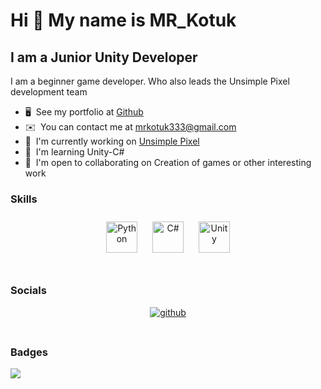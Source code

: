 Hi 👋 My name is MR_Kotuk
==========================

I am a Junior Unity Developer
-----------------------------

I am a beginner game developer. Who also leads the Unsimple Pixel development team

* 🖥️  See my portfolio at [Github](http://github.com/MR-Kotuk?tab=repositories)
* ✉️  You can contact me at [mrkotuk333@gmail.com](mailto:mrkotuk333@gmail.com)
* 🚀  I'm currently working on [Unsimple Pixel](https://unsimple-pixel.itch.io)
* 🧠  I'm learning Unity-C#
* 🤝  I'm open to collaborating on Creation of games or other interesting work

### Skills

<div align="center">  
<a href="https://www.python.org/" target="_blank"><img style="margin: 10px" src="https://profilinator.rishav.dev/skills-assets/python-original.svg" alt="Python" height="50" /></a>  
<a href="https://docs.microsoft.com/en-us/dotnet/csharp/" target="_blank"><img style="margin: 10px" src="https://profilinator.rishav.dev/skills-assets/csharp-original.svg" alt="C#" height="50" /></a>  
<a href="https://unity.com/" target="_blank"><img style="margin: 10px" src="https://profilinator.rishav.dev/skills-assets/unity.png" alt="Unity" height="50" /></a>  
</div>

</td><td valign="top" width="33%">



</td><td valign="top" width="33%">



</td></tr></table>  

<br/>  




### Socials

<div align="center">
<a href="https://github.com/MR-Kotuk" target="_blank">
<img src=https://img.shields.io/badge/github-%2324292e.svg?&style=for-the-badge&logo=github&logoColor=white alt=github style="margin-bottom: 5px;" />
</a>
</div>  
  

<br/>  


### Badges
<a href="http://www.github.com/MR-Kotuk"><img src="https://github-readme-streak-stats.herokuapp.com/?user=MR-Kotuk&stroke=ffffff&background=1c1917&ring=0891b2&fire=0891b2&currStreakNum=ffffff&currStreakLabel=0891b2&sideNums=ffffff&sideLabels=ffffff&dates=ffffff&hide_border=true" /></a>

<br/>
